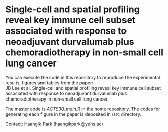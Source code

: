 # Single-cell and spatial profiling reveal key immune cell subset associated with response to neoadjuvant durvalumab plus chemoradiotherapy in non-small cell lung cancer
You can execute the code in this repository to reproduce the experimental results, figures and tables from the paper: <br>
JB Lee et al. Single-cell and spatial profiling reveal key immune cell subset associated with response to neoadjuvant durvalumab plus chemoradiotherapy in non-small cell lung cancer.

The master code is <i>ACTS30_main.R</i> in the home repository. The codes for generating each figure in the paper is deposited in /src directory.

Contact: Haangik Park (haangikpark@yuhs.ac)

